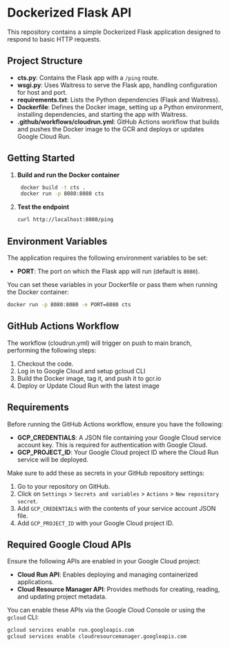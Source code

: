 # Dockerized Flask API

This repository contains a simple Dockerized Flask application designed to respond to basic HTTP requests.

## Project Structure

- **cts.py**: Contains the Flask app with a `/ping` route.
- **wsgi.py**: Uses Waitress to serve the Flask app, handling configuration for host and port.
- **requirements.txt**: Lists the Python dependencies (Flask and Waitress).
- **Dockerfile**: Defines the Docker image, setting up a Python environment, installing dependencies, and starting the app with Waitress.
- **.github/workflows/cloudrun.yml**: GitHub Actions workflow that builds and pushes the Docker image to the GCR and deploys or updates Google Cloud Run.

## Getting Started

1. **Build and run the Docker container**

   ```bash
    docker build -t cts .
    docker run -p 8080:8080 cts

2. **Test the endpoint**

    ```bash
    curl http://localhost:8080/ping

## Environment Variables

The application requires the following environment variables to be set:

- **PORT**: The port on which the Flask app will run (default is `8080`).

You can set these variables in your Dockerfile or pass them when running the Docker container:

```bash
docker run -p 8080:8080 -e PORT=8080 cts
```

## GitHub Actions Workflow
The workflow (cloudrun.yml) will trigger on push to main branch, performing the following steps:

1. Checkout the code.
2. Log in to Google Cloud and setup gcloud CLI
3. Build the Docker image, tag it, and push it to gcr.io
4. Deploy or Update Cloud Run with the latest image

## Requirements

Before running the GitHub Actions workflow, ensure you have the following:

- **GCP_CREDENTIALS**: A JSON file containing your Google Cloud service account key. This is required for authentication with Google Cloud.
- **GCP_PROJECT_ID**: Your Google Cloud project ID where the Cloud Run service will be deployed.

Make sure to add these as secrets in your GitHub repository settings:

1. Go to your repository on GitHub.
2. Click on `Settings` > `Secrets and variables` > `Actions` > `New repository secret`.
3. Add `GCP_CREDENTIALS` with the contents of your service account JSON file.
4. Add `GCP_PROJECT_ID` with your Google Cloud project ID.

## Required Google Cloud APIs

Ensure the following APIs are enabled in your Google Cloud project:

- **Cloud Run API**: Enables deploying and managing containerized applications.
- **Cloud Resource Manager API**: Provides methods for creating, reading, and updating project metadata.

You can enable these APIs via the Google Cloud Console or using the `gcloud` CLI:

```bash
gcloud services enable run.googleapis.com
gcloud services enable cloudresourcemanager.googleapis.com
```

